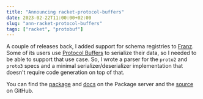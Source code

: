 ```yaml
---
title: "Announcing racket-protocol-buffers"
date: 2023-02-22T11:00:00+02:00
slug: "ann-racket-protocol-buffers"
tags: ["racket", "protobuf"]
---
```


A couple of releases back, I added support for schema registries to
[Franz].  Some of its users use [Protocol Buffers] to serialize their
data, so I needed to be able to support that use case.  So, I wrote a
parser for the `proto2` and `proto3` specs and a minimal
serializer/deserializer implementation that doesn't require code
generation on top of that.

You can find the [package][pkg] and [docs][doc] on the Package server
and the [source][src] on GitHub.

[Protocol Buffers]: https://protobuf.dev/
[Franz]: https://franz.defn.io
[pkg]: https://pkgs.racket-lang.org/package/protocol-buffers
[doc]: https://docs.racket-lang.org/protocol-buffers-manual/index.html
[src]: https://github.com/Bogdanp/racket-protocol-buffers
